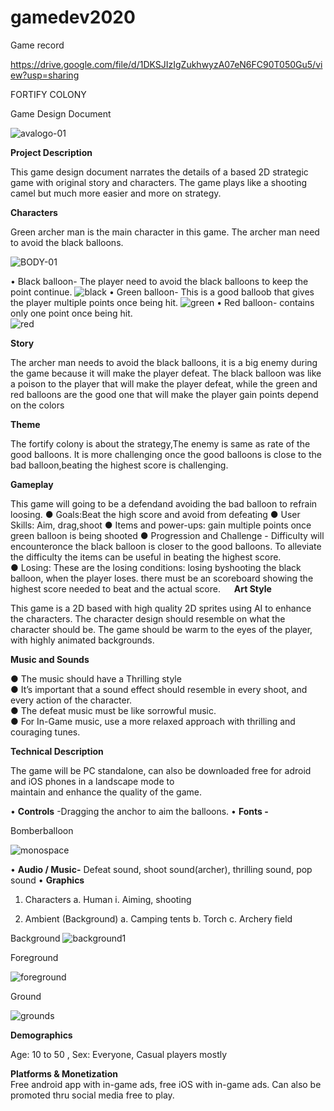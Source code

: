# gamedev2020

Game record

https://drive.google.com/file/d/1DKSJIzIgZukhwyzA07eN6FC90T050Gu5/view?usp=sharing


FORTIFY COLONY


Game Design Document

![avalogo-01](https://user-images.githubusercontent.com/73097784/96465897-8db84900-123a-11eb-90c8-5a2dd52d9858.png)

**Project Description**

This game design document narrates the details of a based 2D strategic game with original story and characters. 
The game plays like a shooting camel but much more easier and more on strategy.	
				
**Characters**

Green archer man is the main character in this game. The archer man need to avoid the black balloons.

![BODY-01](https://user-images.githubusercontent.com/73097784/96565567-9742bf00-12d5-11eb-8298-2786669c6306.png)

•	Black balloon- The player need to avoid the black balloons to keep the point continue.
![black](https://user-images.githubusercontent.com/73097784/96565619-aa558f00-12d5-11eb-8d6b-2a337dbb745b.png)
•	Green balloon- This is a good balloob that gives the player multiple points once being hit.
![green](https://user-images.githubusercontent.com/73097784/96565655-b5102400-12d5-11eb-84db-a01d57dc4bf8.png)
•       Red balloon- contains only one point once being hit.	
![red](https://user-images.githubusercontent.com/73097784/96565673-bccfc880-12d5-11eb-8602-254dc9d2b383.png)


**Story**

The archer man needs to avoid the black balloons, it is a big enemy during the game because it will make the player defeat. 
The black balloon was like a poison to the player that will make the player defeat, while the green and red balloons are the 
good one that will make the player gain points depend on the colors 				
											
**Theme**

The fortify colony is about the strategy,The enemy is same as rate of the good balloons. It is more challenging once 
the good balloons is close to the bad balloon,beating the highest score is challenging.	

**Gameplay**

This game will going to be a defendand avoiding the bad balloon to refrain loosing.
●	Goals:Beat the high score and avoid from defeating
●	User Skills: Aim, drag,shoot
●	Items and power-ups: gain multiple points once green balloon is being shooted
●	Progression and Challenge - Difficulty will encounteronce the black balloon is closer to the good balloons. 
To alleviate the difficulty the items can be useful in beating the highest score.			
●	Losing: These are the losing conditions: losing byshooting the black balloon, when the player loses. there must 
be an scoreboard showing the highest score needed to beat and the actual score.
 
**Art Style** 

This game is  a 2D based with high quality 2D sprites using AI to enhance the characters. The character design should resemble on what the character should be. The game should be warm to the eyes of the player, with highly animated backgrounds.

**Music and Sounds**	
						
●	The music should have a Thrilling style							
●	It’s important that a sound effect should resemble in every shoot, and every action of the character.								
●	The defeat music must be like sorrowful music.							
●	For In-Game music, use a more relaxed approach with thrilling and couraging tunes.

**Technical Description**	
							
The game will be PC standalone, can also be downloaded free for adroid and iOS phones in a landscape mode to  
maintain and enhance the quality of the game.

•	**Controls** -Dragging the anchor to aim the balloons.
•	**Fonts -** 

Bomberballoon

![monospace](https://user-images.githubusercontent.com/73097784/96566204-54351b80-12d6-11eb-8210-7039bbe34ca1.PNG)

•	**Audio / Music-** Defeat sound, shoot sound(archer), thrilling sound, pop sound
•	**Graphics**
1.	Characters
a.	Human
i.	Aiming, shooting

2.	Ambient (Background)
a.	Camping tents
b.	Torch
c.	Archery field

Background
![background1](https://user-images.githubusercontent.com/73097784/96566374-8c3c5e80-12d6-11eb-851d-83eacb1bcd5d.png)

Foreground

![foreground](https://user-images.githubusercontent.com/73097784/96566412-96f6f380-12d6-11eb-8ef2-cf469e139155.png)

Ground

![grounds](https://user-images.githubusercontent.com/73097784/96566440-a118f200-12d6-11eb-8cba-688d470a552a.png)


**Demographics** 
		
Age: 10 to 50 , Sex: Everyone, Casual players mostly 
										
**Platforms & Monetization**		
Free android app with in-game ads, free iOS with in-game ads. Can also be promoted thru social media free to play.							
					


